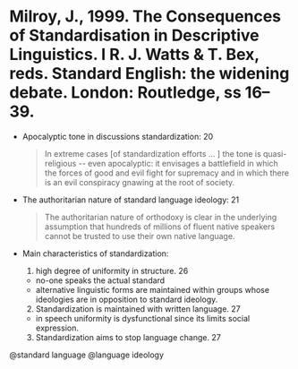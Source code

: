 # Milroy, J., 1999. The Consequences of Standardisation in Descriptive Linguistics.  I R. J. Watts & T. Bex, reds. Standard English: the widening debate. London: Routledge, ss 16–39.

- Apocalyptic tone in discussions standardization: 20

    > In extreme cases [of standardization efforts … ] the tone is quasi-religious -- even apocalyptic: it envisages a battlefield in which the forces of good and evil fight for supremacy and in which there is an evil conspiracy gnawing at the root of society.

- The authoritarian nature of standard language ideology: 21

    > The authoritarian nature of orthodoxy is clear in the underlying assumption that hundreds of millions of fluent native speakers cannot be trusted to use their own native language.

- Main characteristics of standardization:
    1. high degree of uniformity in structure. 26
	- no-one speaks the actual standard
	- alternative linguistic forms are maintained within groups whose ideologies are in opposition to standard ideology.
    2. Standardization is maintained with written language. 27
	- in speech uniformity is dysfunctional since its limits social expression.
    3. Standardization aims to stop language change. 27

@standard language
@language ideology
